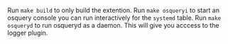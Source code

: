Run `make build` to only build the extention.
Run `make osqueryi` to start an osquery console you can run interactively for the `systemd` table.
Run `make osqueryd` to run osqueryd as a daemon. This will give you acccess to the logger plugin.
